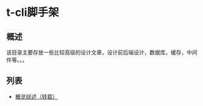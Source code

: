 # t-cli脚手架

## 概述

该目录主要存放一些比较高级的设计文章，设计前后端设计，数据库，缓存，中间件等。。。

## 列表

* [概览综述（转载）](./微前端/overview.md)
